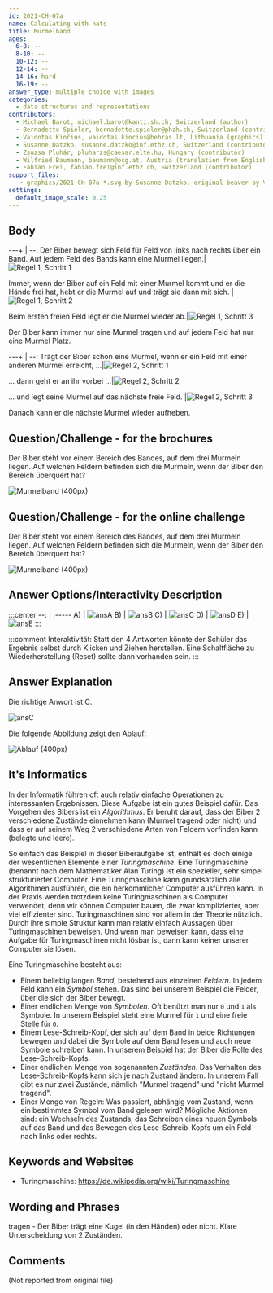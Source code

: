 ```yaml
---
id: 2021-CH-07a
name: Calculating with hats
title: Murmelband
ages:
  6-8: --
  8-10: --
  10-12: --
  12-14: --
  14-16: hard
  16-19: --
answer_type: multiple choice with images
categories:
  - data structures and representations
contributors:
  - Michael Barot, michael.barot@kanti.sh.ch, Switzerland (author)
  - Bernadette Spieler, bernadette.spieler@phzh.ch, Switzerland (contributor)
  - Vaidotas Kinčius, vaidotas.kincius@bebras.lt, Lithuania (graphics)
  - Susanne Datzko, susanne.datzko@inf.ethz.ch, Switzerland (contributor, graphics)
  - Zsuzsa Pluhár, pluharzs@caesar.elte.hu, Hungary (contributor)
  - Wilfried Baumann, baumann@ocg.at, Austria (translation from English into German)
  - Fabian Frei, fabian.frei@inf.ethz.ch, Switzerland (contributor)
support_files:
   - graphics/2021-CH-07a-*.svg by Susanne Datzko, original beaver by Vaidotas Kinčius
settings:
  default_image_scale: 0.25
---
```



## Body


---+ | --:
Der Biber bewegt sich Feld für Feld von links nach rechts über ein Band. Auf jedem Feld des Bands kann eine Murmel liegen.|![](graphics/2021-CH-07a-taskbody01a.svg "Regel 1, Schritt 1")

Immer, wenn der Biber auf ein Feld mit einer Murmel kommt und er die Hände frei hat, hebt er die Murmel auf und trägt sie dann mit sich. |![](graphics/2021-CH-07a-taskbody01b-v2.svg "Regel 1, Schritt 2")

Beim ersten freien Feld legt er die Murmel wieder ab.|![](graphics/2021-CH-07a-taskbody01c-v2.svg "Regel 1, Schritt 3")

Der Biber kann immer nur eine Murmel tragen und auf jedem Feld hat nur eine Murmel Platz. 

---+ | --:
Trägt der Biber schon eine Murmel, wenn er ein Feld mit einer anderen Murmel erreicht, ...|![](graphics/2021-CH-07a-taskbody02a-v2.svg "Regel 2, Schritt 1")

... dann geht er an ihr vorbei ...|![](graphics/2021-CH-07a-taskbody02b-v2.svg "Regel 2, Schritt 2")

... und legt seine Murmel auf das nächste freie Feld. |![](graphics/2021-CH-07a-taskbody02c-v2.svg "Regel 2, Schritt 3")

Danach kann er die nächste Murmel wieder aufheben.

## Question/Challenge - for the brochures

Der Biber steht vor einem Bereich des Bandes, auf dem drei Murmeln liegen. Auf welchen Feldern befinden sich die Murmeln, wenn der Biber den Bereich überquert hat?

![](graphics/2021-CH-07a-question.svg "Murmelband (400px)")


## Question/Challenge - for the online challenge

Der Biber steht vor einem Bereich des Bandes, auf dem drei Murmeln liegen. Auf welchen Feldern befinden sich die Murmeln, wenn der Biber den Bereich überquert hat?

![](graphics/2021-CH-07a-question.svg "Murmelband (400px)")


## Answer Options/Interactivity Description
:::center
--: | :----- 
A) | ![ansA] 
B) | ![ansB] 
C) | ![ansC] 
D) | ![ansD]
E) | ![ansE]
:::

[ansA]: graphics/2021-CH-07a-answerA.svg "Antwort A (400px)"
[ansB]: graphics/2021-CH-07a-answerB.svg "Antwort B (400px)"
[ansC]: graphics/2021-CH-07a-answerC.svg "Antwort C (400px)"
[ansD]: graphics/2021-CH-07a-answerD.svg "Antwort D (400px)"
[ansE]: graphics/2021-CH-07a-answerE.svg "Antwort E (400px)"


:::comment
Interaktivität:
Statt den 4 Antworten könnte der Schüler das Ergebnis selbst durch Klicken und Ziehen herstellen. Eine Schaltfläche zu Wiederherstellung (Reset) sollte dann vorhanden sein.
:::


## Answer Explanation

Die richtige Anwort ist C.

![ansC]

Die folgende Abbildung zeigt den Ablauf:

![](graphics/2021-CH-07a-explanation.svg "Ablauf (400px)")

## It's Informatics

In der Informatik führen oft auch relativ einfache Operationen zu interessanten Ergebnissen. Diese Aufgabe ist ein gutes Beispiel dafür. Das Vorgehen des Bibers ist ein _Algorithmus_. Er beruht darauf, dass der Biber 2 verschiedene Zustände einnehmen kann (Murmel tragend oder nicht) und dass er auf seinem Weg 2 verschiedene Arten von Feldern vorfinden kann (belegte und leere).

So einfach das Beispiel in dieser Biberaufgabe ist, enthält es doch einige der wesentlichen Elemente einer _Turingmaschine_.
Eine Turingmaschine (benannt nach dem Mathematiker Alan Turing) ist ein spezieller, sehr simpel strukturierter Computer. Eine Turingmaschine kann grundsätzlich alle Algorithmen ausführen, die ein herkömmlicher Computer ausführen kann. In der Praxis werden trotzdem keine Turingmaschinen als Computer verwendet, denn wir können Computer bauen, die zwar komplizierter, aber viel effizienter sind. Turingmaschinen sind vor allem in der Theorie nützlich. Durch ihre simple Struktur kann man relativ einfach Aussagen über Turingmaschinen beweisen. Und wenn man beweisen kann, dass eine Aufgabe für Turingmaschinen nicht lösbar ist, dann kann keiner unserer Computer sie lösen. 

Eine Turingmaschine besteht aus:
   - Einem beliebig langen _Band_, bestehend aus einzelnen _Feldern_. In jedem Feld kann ein _Symbol_ stehen. Das sind bei unserem Beispiel die Felder, über die sich der Biber bewegt.
   - Einer endlichen Menge von _Symbolen_. Oft benützt man nur `0` und `1` als Symbole. In unserem Beispiel steht eine Murmel für `1` und eine freie Stelle für `0`.
   - Einem Lese-Schreib-Kopf, der sich auf dem Band in beide Richtungen bewegen und dabei die Symbole auf dem Band lesen und auch neue Symbole schreiben kann. In unserem Beispiel hat der Biber die Rolle des Lese-Schreib-Kopfs.
   - Einer endlichen Menge von sogenannten _Zuständen_. Das Verhalten des Lese-Schreib-Kopfs kann sich je nach Zustand ändern. In unserem Fall gibt es nur zwei Zustände, nämlich "Murmel tragend" und "nicht Murmel tragend".
   - Einer Menge von Regeln: Was passiert, abhängig vom Zustand, wenn ein bestimmtes Symbol vom Band gelesen wird? Mögliche Aktionen sind: ein Wechseln des Zustands, das Schreiben eines neuen Symbols auf das Band und das Bewegen des Lese-Schreib-Kopfs um ein Feld nach links oder rechts.


## Keywords and Websites

 - Turingmaschine: https://de.wikipedia.org/wiki/Turingmaschine


## Wording and Phrases

tragen - Der Biber trägt eine Kugel (in den Händen) oder nicht. Klare Unterscheidung von 2 Zuständen.


## Comments

(Not reported from original file)

